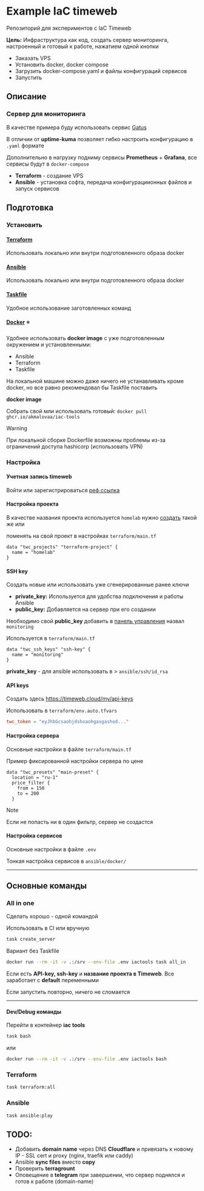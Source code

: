 # Example IaC timeweb

Репозиторий для экспериментов с IaC Timeweb

**Цель:** Инфраструктура как код, создать сервер мониторинга, настроенный и готовый к работе, нажатием одной кнопки

- Заказать VPS
- Установить docker, docker compose
- Загрузить docker-compose.yaml и файлы конфигураций сервисов
- Запустить

## Описание

### Сервер для мониторинга

В качестве примера буду использовать сервис [Gatus](https://github.com/TwiN/gatus)

В отличии от **uptime-kuma** позволяет гибко настроить конфигурацию в `.yaml` формате

Дополнительно в нагрузку подниму сервисы **Prometheus** + **Grafana**, все сервисы будут в `docker-compose`

- **Terraform** - создание VPS
- **Ansible** - установка софта, передача конфигурациионных файлов и запуск сервисов



## Подготовка

### Установить

#### [Terraform](https://developer.hashicorp.com/terraform/install)
Использовать локально или внутри подготовленного образа docker

#### [Ansible](https://docs.ansible.com/ansible/latest/installation_guide/intro_installation.html)
Использовать локально или внутри подготовленного образа docker

#### [Taskfile](https://taskfile.dev/)
Удобное использование заготовленных команд

#### [Docker](https://docs.docker.com/engine/install) ⭐
Удобнее использовать **docker image** c уже подготовленным окружением и установленными:
- Ansible
- Terraform
- Taskfile

На локальной машине можно даже ничего не устанавливать кроме docker, но все равно рекомендовал бы Taskfile поставить

**docker image**

Собрать свой мли использовать готовый: `docker pull ghcr.io/akmalovaa/iac-tools`

> [!WARNING]  
> При локальной сборке Dockerfile возможны проблемы из-за ограничений доступа hashicorp (использовать VPN)



### Настройка

#### Учетная запись **timeweb**
Войти или зарегистрироваться [реф.ссылка](https://timeweb.cloud/r/cp14436)

#### Настройка проекта
В качестве названия проекта используется `homelab` нужно [создать](https://timeweb.cloud/my/projects) такой же или

поменять на свой проект в настройках `terraform/main.tf`
```
data "twc_projects" "terraform-project" {
  name = "homelab"
}
```


#### SSH key
Создать новые или использовать уже сгенерированные ранее ключи
- **private_key:** Используется для удобства подключения и работы Ansible 
- **public_key:** Добавляется на сервер при его создании

Необходимо свой **public_key** добавить в [панель управления](https://timeweb.cloud/my/sshkeys) назвал `monitoring`

Используется в `terraform/main.tf`
```
data "twc_ssh_keys" "ssh-key" {
  name = "monitoring"
}
```

**private_key** - для ansible использовать в > `ansible/ssh/id_rsa`


#### API keys

Создать здесь https://timeweb.cloud/my/api-keys

Использовать в `terraform/env.auto.tfvars`
```toml
twc_token = "eyJhbGcsaohjdshoaohgasgashod..."
```

#### Настройка сервера
Основные настройки в файле `terraform/main.tf`

Пример фиксированной настройки сервера по цене
```
data "twc_presets" "main-preset" {
  location = "ru-1"
  price_filter {
    from = 150
    to = 200
  }
```

> [!NOTE]
> Если не попасть ни в один фильтр, сервер не создастся


#### Настройка сервисов

Основные настройки в файле `.env`

Тонкая настройка сервисов в `ansible/docker/` 

---

## Основные команды

### All in one

Сделать хорошо - одной командой

Использовать в CI или вручную

```bash
task create_server
```

Вариант без Taskfile 
```bash
docker run --rm -it -v .:/srv --env-file .env iactools task all_in
```

Если есть **API-key, ssh-key** и **название проекта в Timeweb**.
Все заработает с **default** переменными

Если запустить повторно, ничего не сломается


---

#### Dev/Debug команды

Перейти в контейнер **iac tools**

```bash
task bash
```
или
```bash
docker run --rm -it -v .:/srv --env-file .env iactools bash
```

### Terraform 

```bash
task terraform:all
```

### Ansible 

```bash
task ansible:play
```

## TODO:
- Добавить **domain name** через DNS **Cloudflare** и привязать к новому IP - SSL cert и proxy (nginx, traefik или caddy)
- Ansible **sync files** вместо **copy**
- Проверить **terragrount**
- Оповещение в **telegram** при завершении, что сервер поднялся и готов к работе (domain-name)